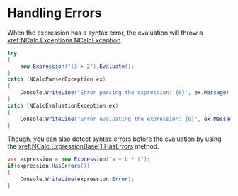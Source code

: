 ﻿# Handling Errors

When the expression has a syntax error, the evaluation will throw a <xref:NCalc.Exceptions.NCalcException>.

```c#
try
{
    new Expression("(3 + 2").Evaluate();
}
catch (NCalcParserException ex)
{
    Console.WriteLine("Error parsing the expression: {0}", ex.Message);
}
catch (NCalcEvaluationException ex)
{
    Console.WriteLine("Error evaluating the expression: {0}", ex.Message);
}
```

Though, you can also detect syntax errors before the evaluation by using the <xref:NCalc.ExpressionBase`1.HasErrors> method.

```c#
var expression = new Expression("a + b * (");
if(expression.HasErrors())
{
    Console.WriteLine(expression.Error);
}
```